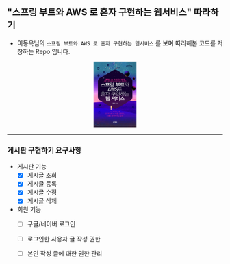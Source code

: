 ## "스프링 부트와 AWS 로 혼자 구현하는 웹서비스" 따라하기

- 이동욱님의 `스프링 부트와 AWS 로 혼자 구현하는 웹서비스` 를 보며 따라해본 코드를 저장하는 Repo 입니다.
<p align="center">
  <img src="./BookCover.png" width="20%">
</p>

---

### 게시판 구현하기 요구사항
- 게시판 기능
  - [x] 게시글 조회
  - [x] 게시글 등록
  - [x] 게시글 수정
  - [x] 게시글 삭제
- 회원 기능
  - [ ] 구글/네이버 로그인
  - [ ] 로그인한 사용자 글 작성 권한
  - [ ] 본인 작성 글에 대한 권한 관리

